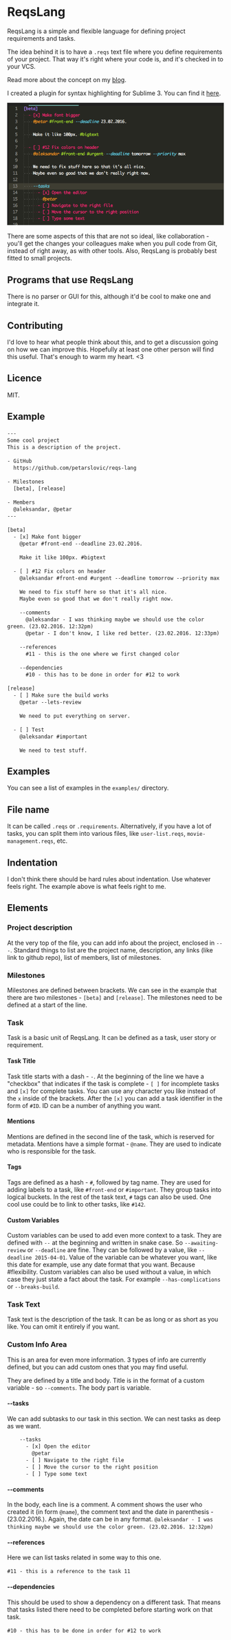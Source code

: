 # ReqsLang

ReqsLang is a simple and flexible language for defining project requirements and tasks.

The idea behind it is to have a `.reqs` text file where you define requirements of your project. That way it's right where your code is, and it's checked in to your VCS.

Read more about the concept on my [blog](http://petar.io/post/reqs-lang/).

I created a plugin for syntax highlighting for Sublime 3. You can find it [here](https://github.com/petarslovic/sublime-reqs-language).

![](reqs-highlighting.png)

There are some aspects of this that are not so ideal, like collaboration - you'll get the changes your colleagues make when you pull code from Git, instead of right away, as with other tools. Also, ReqsLang is probably best fitted to small projects.

## Programs that use ReqsLang

There is no parser or GUI for this, although it'd be cool to make one and integrate it.

## Contributing

I'd love to hear what people think about this, and to get a discussion going on how we can improve this. Hopefully at least one other person will find this useful. That's enough to warm my heart. <3

## Licence

MIT.

## Example

```
---
Some cool project
This is a description of the project.

- GitHub
  https://github.com/petarslovic/reqs-lang

- Milestones
  [beta], [release]

- Members
  @aleksandar, @petar
---

[beta]
  - [x] Make font bigger
    @petar #front-end --deadline 23.02.2016.

    Make it like 100px. #bigtext

  - [ ] #12 Fix colors on header
    @aleksandar #front-end #urgent --deadline tomorrow --priority max

    We need to fix stuff here so that it's all nice.
    Maybe even so good that we don't really right now.

    --comments
      @aleksandar - I was thinking maybe we should use the color green. (23.02.2016. 12:32pm)
      @petar - I don't know, I like red better. (23.02.2016. 12:33pm)

    --references
      #11 - this is the one where we first changed color

    --dependencies
      #10 - this has to be done in order for #12 to work

[release]
  - [ ] Make sure the build works
    @petar --lets-review

    We need to put everything on server.

  - [ ] Test
    @aleksandar #important

    We need to test stuff.
```

## Examples

You can see a list of examples in the `examples/` directory.

## File name

It can be called `.reqs` or `.requirements`. Alternatively, if you have a lot of tasks, you can split them into various files, like `user-list.reqs`, `movie-management.reqs`, etc.

## Indentation

I don't think there should be hard rules about indentation. Use whatever feels right. The example above is what feels right to me.

## Elements

### Project description

At the very top of the file, you can add info about the project, enclosed in `---`. Standard things to list are the project name, description, any links (like link to github repo), list of members, list of milestones.

### Milestones

Milestones are defined between brackets. We can see in the example that there are two milestones - `[beta]` and `[release]`. The milestones need to be defined at a start of the line.

### Task

Task is a basic unit of ReqsLang. It can be defined as a task, user story or requirement. 

#### Task Title

Task title starts with a dash - `-`. At the beginning of the line we have a "checkbox" that indicates if the task is complete - `[ ]` for incomplete tasks and `[x]` for complete tasks. You can use any character you like instead of the `x` inside of the brackets. After the `[x]` you can add a task identifier in the form of `#ID`. ID can be a number of anything you want.

#### Mentions

Mentions are defined in the second line of the task, which is reserved for metadata. Mentions have a simple format - `@name`. They are used to indicate who is responsible for the task.

#### Tags

Tags are defined as a hash - `#`, followed by tag name. They are used for adding labels to a task, like `#front-end` or `#important`. They group tasks into logical buckets. In the rest of the task text, `#` tags can also be used. One cool use could be to link to other tasks, like `#142`.

#### Custom Variables

Custom variables can be used to add even more context to a task. They are defined with `--` at the beginning and written in snake case. So `--awaiting-review` or `--deadline` are fine. They can be followed by a value, like `--deadline 2015-04-01`. Value of the variable can be whatever you want, like this date for example, use any date format that you want. Because #flexibility. Custom variables can also be used without a value, in which case they just state a fact about the task. For example `--has-complications` or `--breaks-build`.

### Task Text

Task text is the description of the task. It can be as long or as short as you like. You can omit it entirely if you want.

### Custom Info Area

This is an area for even more information. 3 types of info are currently defined, but you can add custom ones that you may find useful.

They are defined by a title and body. Title is in the format of a custom variable - so `--comments`. The body part is variable.

#### --tasks

We can add subtasks to our task in this section. We can nest tasks as deep as we want.

```
    --tasks
      - [x] Open the editor
        @petar
      - [ ] Navigate to the right file
      - [ ] Move the cursor to the right position
      - [ ] Type some text
```

#### --comments

In the body, each line is a comment. A comment shows the user who created it (in form `@name`), the comment text and the date in parenthesis - (23.02.2016.). Again, the date can be in any format.
`@aleksandar - I was thinking maybe we should use the color green. (23.02.2016. 12:32pm)`

#### --references

Here we can list tasks related in some way to this one.

`#11 - this is a reference to the task 11`

#### --dependencies

This should be used to show a dependency on a different task. That means that tasks listed there need to be completed before starting work on that task.

`#10 - this has to be done in order for #12 to work`
